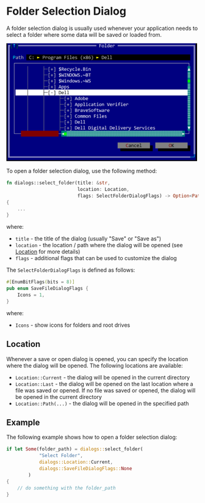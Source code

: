 # Folder Selection Dialog

A folder selection dialog is usually used whenever your application needs to select a folder where some data will be saved or loaded from.

<img src="img/folder_select.png" width=500/>

To open a folder selection dialog, use the following method:
```rs
fn dialogs::select_folder(title: &str, 
                          location: Location,
                          flags: SelectFolderDialogFlags) -> Option<PathBuf> 
{
    ...
}
```

where:
* `title` - the title of the dialog (usually "Save" or "Save as")
* `location` - the location / path where the dialog will be opened (see [Location](#location) for more details)
* `flags` - additional flags that can be used to customize the dialog 

The `SelectFolderDialogFlags` is defined as follows:
```rs
#[EnumBitFlags(bits = 8)]
pub enum SaveFileDialogFlags {
    Icons = 1,
}
```

where:
* `Icons` - show icons for folders and root drives

## Location

Whenever a save or open dialog is opened, you can specify the location where the dialog will be opened. The following locations are available:
* `Location::Current` - the dialog will be opened in the current directory
* `Location::Last` - the dialog will be opened on the last location where a file was saved or opened. If no file was saved or opened, the dialog will be opened in the current directory
* `Location::Path(...)` - the dialog will be opened in the specified path

## Example

The following example shows how to open a folder selection dialog:

```rs
if let Some(folder_path) = dialogs::select_folder(
            "Select Folder",
            dialogs::Location::Current,
            dialogs::SaveFileDialogFlags::None 
        ) 
{
    // do something with the folder_path    
}